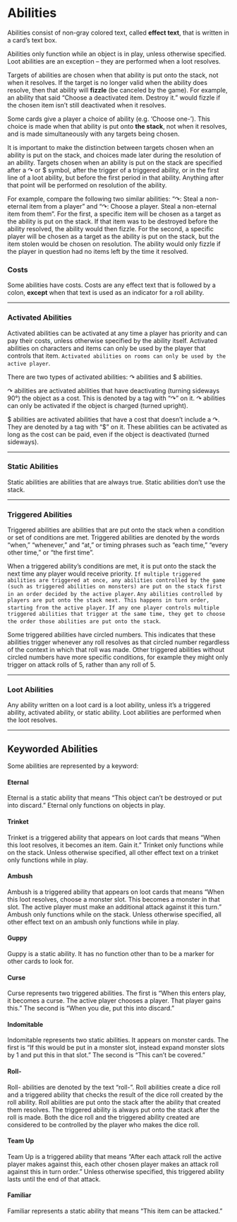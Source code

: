 # Abilities

Abilities consist of non-gray colored text, called **effect text**, that is written in a card’s text box. 

Abilities only function while an object is in play, unless otherwise specified. Loot abilities are an exception – they are performed when a loot resolves.

Targets of abilities are chosen when that ability is put onto the stack, not when it resolves. If the target is no longer valid when the ability does resolve, then that ability will **fizzle** (be canceled by the game). For example, an ability that said “Choose a deactivated item. Destroy it.” would fizzle if the chosen item isn’t still deactivated when it resolves.

Some cards give a player a choice of ability (e.g. ‘Choose one-’). This choice is made when that ability is put onto **the stack**, not when it resolves, and is made simultaneously with any targets being chosen.

It is important to make the distinction between targets chosen when an ability is put on the stack, and choices made later during the resolution of an ability. Targets chosen when an ability is put on the stack are specified after a ↷ or $ symbol, after the trigger of a triggered ability, or in the first line of a loot ability, but before the first period in that ability. Anything after that point will be performed on resolution of the ability.

For example, compare the following two similar abilities: “↷: Steal a non-eternal item from a player” and “↷: Choose a player. Steal a non-eternal item from them”. For the first, a specific item will be chosen as a target as the ability is put on the stack. If that item was to be destroyed before the ability resolved, the ability would then fizzle. For the second, a specific player will be chosen as a target as the ability is put on the stack, but the item stolen would be chosen on resolution. The ability would only fizzle if the player in question had no items left by the time it resolved.

### Costs

Some abilities have costs. Costs are any effect text that is followed by a colon, **except** when that text is used as an indicator for a roll ability.

* * *

### Activated Abilities

Activated abilities can be activated at any time a player has priority and can pay their costs, unless otherwise specified by the ability itself. Activated abilities on characters and items can only be used by the player that controls that item. `Activated abilities on rooms can only be used by the active player`.

There are two types of activated abilities: ↷ abilities and $ abilities.

↷ abilities are activated abilities that have deactivating (turning sideways 90°) the object as a cost. This is denoted by a tag with “↷” on it. ↷ abilities can only be activated if the object is charged (turned upright).

$ abilities are activated abilities that have a cost that doesn’t include a ↷. They are denoted by a tag with “$” on it. These abilities can be activated as long as the cost can be paid, even if the object is deactivated (turned sideways).

* * *

### Static Abilities

Static abilities are abilities that are always true. Static abilities don’t use the stack.

* * *

### Triggered Abilities

Triggered abilities are abilities that are put onto the stack when a condition or set of conditions are met. Triggered abilities are denoted by the words “when,” “whenever,” and “at,” or timing phrases such as “each time,” “every other time,” or “the first time”.

When a triggered ability’s conditions are met, it is put onto the stack the next time any player would receive priority. `If multiple triggered abilities are triggered at once, any abilities controlled by the game (such as triggered abilities on monsters) are put on the stack first in an order decided by the active player`. `Any abilities controlled by players are put onto the stack next. This happens in turn order, starting from the active player`. `If any one player controls multiple triggered abilities that trigger at the same time, they get to choose the order those abilities are put onto the stack`.

Some triggered abilities have circled numbers. This indicates that these abilities trigger whenever any roll resolves as that circled number regardless of the context in which that roll was made. Other triggered abilities without circled numbers have more specific conditions, for example they might only trigger on attack rolls of 5, rather than any roll of 5.

* * *

### Loot Abilities

Any ability written on a loot card is a loot ability, unless it’s a triggered ability, activated ability, or static ability. Loot abilities are performed when the loot resolves.

* * *

## Keyworded Abilities

Some abilities are represented by a keyword:

#### Eternal
Eternal is a static ability that means “This object can’t be destroyed or put into discard.” Eternal only functions on objects in play.

#### Trinket
Trinket is a triggered ability that appears on loot cards that means “When this loot resolves, it becomes an item. Gain it.” Trinket only functions while on the stack. Unless otherwise specified, all other effect text on a trinket only functions while in play.

#### Ambush
Ambush is a triggered ability that appears on loot cards that means “When this loot resolves, choose a monster slot. This becomes a monster in that slot. The active player must make an additional attack against it this turn.” Ambush only functions while on the stack. Unless otherwise specified, all other effect text on an ambush only functions while in play.

#### Guppy
Guppy is a static ability. It has no function other than to be a marker for other cards to look for.

#### Curse
Curse represents two triggered abilities. The first is “When this enters play, it becomes a curse. The active player chooses a player. That player gains this.” The second is “When you die, put this into discard.”

#### Indomitable
Indomitable represents two static abilities. It appears on monster cards. The first is “If this would be put in a monster slot, instead expand monster slots by 1 and put this in that slot.” The second is “This can’t be covered.”

#### Roll-
Roll- abilities are denoted by the text “roll-”. Roll abilities create a dice roll and a triggered ability that checks the result of the dice roll created by the roll ability. Roll abilities are put onto the stack after the ability that created them resolves. The triggered ability is always put onto the stack after the roll is made. Both the dice roll and the triggered ability created are considered to be controlled by the player who makes the dice roll.

#### Team Up
Team Up is a triggered ability that means “After each attack roll the active player makes against this, each other chosen player makes an attack roll against this in turn order.” Unless otherwise specified, this triggered ability lasts until the end of that attack.

#### Familiar
Familiar represents a static ability that means “This item can be attacked.”

